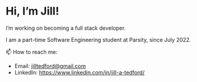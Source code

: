 # Hi, I’m Jill! 


I’m working on becoming a full stack developer.

I am a part-time Software Engineering student at Parsity, since July 2022.


📫 How to reach me: 

- Email: jilltedford@gmail.com
- LinkedIn: https://www.linkedin.com/in/jill-a-tedford/

<!---
jilltedford/jilltedford is a ✨ special ✨ repository because its `README.md` (this file) appears on your GitHub profile.
You can click the Preview link to take a look at your changes.
--->
